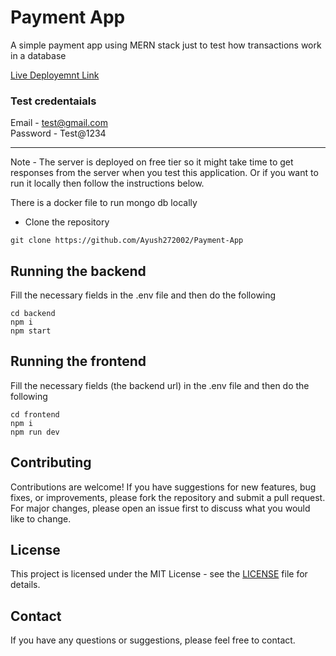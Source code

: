 # Payment App

A simple payment app using MERN stack just to test how transactions work in a database

[Live Deployemnt Link](https://payment-app-ayush.vercel.app)

### Test credentaials <br>
Email - test@gmail.com <br> 
Password - Test@1234

---
Note - The server is deployed on free tier so it might take time to get responses from the server when you test this application. Or if you want to run it locally then follow the instructions below. 

There is a docker file to run mongo db locally

- Clone the repository
```shell
git clone https://github.com/Ayush272002/Payment-App
```

## Running the backend
Fill the necessary fields in the .env file and then do the following

```shell
cd backend
npm i
npm start
```

## Running the frontend
Fill the necessary fields (the backend url) in the .env file and then do the following

```shell
cd frontend
npm i
npm run dev
```
## Contributing
Contributions are welcome! If you have suggestions for new features, bug fixes, or improvements, please fork the repository and submit a pull request. For major changes, please open an issue first to discuss what you would like to change.

## License
This project is licensed under the MIT License - see the [LICENSE](LICENSE) file for details.

## Contact
If you have any questions or suggestions, please feel free to contact.

